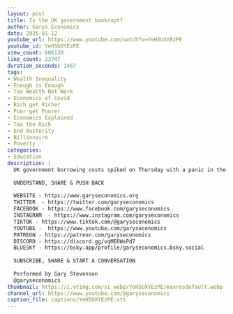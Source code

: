 ```yaml
---
layout: post
title: Is the UK government bankrupt?
author: Garys Economics
date: 2025-01-12
youtube_url: https://www.youtube.com/watch?v=YeH5UXYEzPE
youtube_id: YeH5UXYEzPE
view_count: 606130
like_count: 23747
duration_seconds: 1467
tags:
- Wealth Inequality
- Enough is Enough
- Tax Wealth Not Work
- Economics of Covid
- Rich get Richer
- Poor get Poorer
- Economics Explained
- Tax the Rich
- End Austerity
- Billionaire
- Poverty
categories:
- Education
description: |
  UK government borrowing costs spiked on Thursday with a panic in the bond markets, and the pound fell. Are we facing a new Liz Truss moment? Gary filmed an emergency video to address what's going on.
  
  UNDERSTAND, SHARE & PUSH BACK
  
  WEBSITE - https://www.garyseconomics.org
  TWITTER  - https://twitter.com/garyseconomics
  FACEBOOK - https://www.facebook.com/garyseconomics
  INSTAGRAM  - https://www.instagram.com/garyseconomics
  TIKTOK - https://www.tiktok.com/@garyseconomics
  YOUTUBE -  https://www.youtube.com/garyseconomics
  PATREON - https://patreon.com/garyseconomics
  DISCORD - https://discord.gg/vqME6WsPd7
  BLUESKY - https://bsky.app/profile/garyseconomics.bsky.social
  
  SUBSCRIBE, SHARE & START A CONVERSATION
  
  Performed by Gary Stevenson
  @garyseconomics
thumbnail: https://i.ytimg.com/vi_webp/YeH5UXYEzPE/maxresdefault.webp
channel_url: https://www.youtube.com/@garyseconomics
caption_file: captions/YeH5UXYEzPE.vtt
---
```


